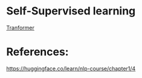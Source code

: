 # Self-Supervised learning

[Tranformer](./Transformer/)  

# References:
https://huggingface.co/learn/nlp-course/chapter1/4
